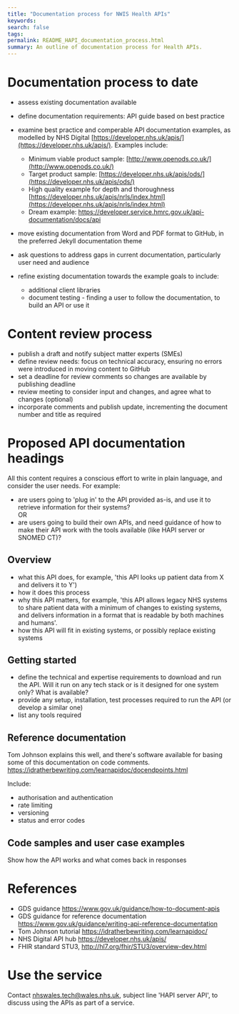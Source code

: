 ```yaml
---
title: "Documentation process for NWIS Health APIs"
keywords: 
search: false
tags: 
permalink: README_HAPI_documentation_process.html
summary: An outline of documentation process for Health APIs.
---
```

# Documentation process to date

* assess existing documentation available
* define documentation requirements: API guide based on best practice
* examine best practice and comperable API documentation examples, as modelled by NHS Digital [https://developer.nhs.uk/apis/](https://developer.nhs.uk/apis/). Examples include:
  * Minimum viable product sample: [http://www.openods.co.uk/](http://www.openods.co.uk/) 
  * Target product sample: [https://developer.nhs.uk/apis/ods/](https://developer.nhs.uk/apis/ods/)
  * High quality example for depth and thoroughness [https://developer.nhs.uk/apis/nrls/index.html](https://developer.nhs.uk/apis/nrls/index.html)
  * Dream example: https://developer.service.hmrc.gov.uk/api-documentation/docs/api
  
* move existing documentation from Word and PDF format to GitHub, in the preferred Jekyll documentation theme
* ask questions to address gaps in current documentation, particularly user need and audience
* refine existing documentation towards the example goals to include:
  * additional client libraries
  * document testing - finding a user to follow the documentation, to build an API or use it

# Content review process

* publish a draft and notify subject matter experts (SMEs)
* define review needs: focus on technical accuracy, ensuring no errors were introduced in moving content to GitHub
* set a deadline for review comments so changes are available by publishing deadline
* review meeting to consider input and changes, and agree what to changes (optional) 
* incorporate comments and publish update, incrementing the document number and title as required

# Proposed API documentation headings

All this content requires a conscious effort to write in plain language, and consider the user needs. 
For example: 

* are users going to 'plug in' to the API provided as-is, and use it to retrieve information for their systems?  
OR
* are users going to build their own APIs, and need guidance of how to make their API work with the tools available (like HAPI server or SNOMED CT)?

## Overview

 - what this API does, for example, 'this API looks up patient data from X and delivers it to Y')
 - how it does this process
 - why this API matters, for example, 'this API allows legacy NHS systems to share patient data with a minimum of changes to existing systems, and delivers information in a format that is readable by both machines and humans'.
 - how this API will fit in existing systems, or possibly replace existing systems

## Getting started

- define the technical and expertise requirements to download and run the API. Will it run on any tech stack or is it designed for one system only? What is available?
- provide any setup, installation, test processes required to run the API (or develop a similar one)
- list any tools required

## Reference documentation

Tom Johnson explains this well, and there's software available for basing some of this documentation on code comments.
https://idratherbewriting.com/learnapidoc/docendpoints.html

Include:  
* authorisation and authentication
* rate limiting
* versioning
* status and error codes

## Code samples and user case examples
Show how the API works and what comes back in responses


# References

* GDS guidance https://www.gov.uk/guidance/how-to-document-apis
* GDS guidance for reference documentation https://www.gov.uk/guidance/writing-api-reference-documentation
* Tom Johnson tutorial https://idratherbewriting.com/learnapidoc/
* NHS Digital API hub https://developer.nhs.uk/apis/
* FHIR standard STU3, http://hl7.org/fhir/STU3/overview-dev.html 

# Use the service

Contact nhswales.tech@wales.nhs.uk, subject line 'HAPI server API', to discuss using the APIs as part of a service.